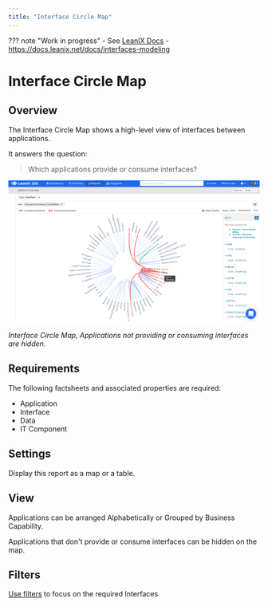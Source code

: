 ```yaml
---
title: "Interface Circle Map"
---
```


??? note "Work in progress"
    - See [LeanIX Docs](https://docs.leanix.net/docs/integration-architecture#use-the-interface-circle-map-to-get-a-high-level-overview)
    - https://docs.leanix.net/docs/interfaces-modeling

# Interface Circle Map

## Overview 

The Interface Circle Map shows a high-level view of interfaces between applications.

It answers the question:

>Which applications provide or consume interfaces?

![Interface Circle Map](../assets/images/interface-circle-map.png)  

*Interface Circle Map, Applications not providing or consuming interfaces are hidden.*

## Requirements

The following factsheets and associated properties are required:

- Application
- Interface
- Data
- IT Component

## Settings

Display this report as a map or a table.

## View

Applications can be arranged Alphabetically or Grouped by Business Capability.

Applications that don't provide or consume interfaces can be hidden on the map.

## Filters

[Use filters][report-filters] to focus on the required Interfaces

<!-- other links -->

[report-filters]: https://docs.leanix.net/docs/searching-and-filtering-functions-in-leanix#searching-in-reports
